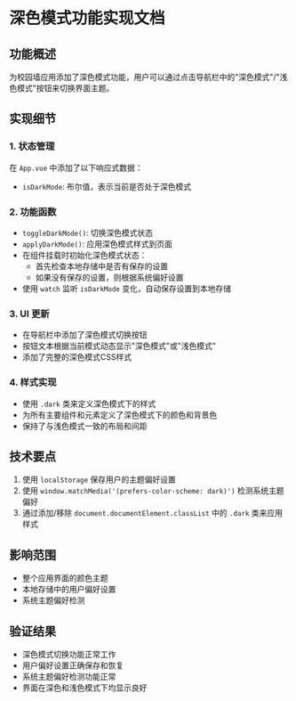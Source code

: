 # 深色模式功能实现文档

## 功能概述

为校园墙应用添加了深色模式功能，用户可以通过点击导航栏中的"深色模式"/"浅色模式"按钮来切换界面主题。

## 实现细节

### 1. 状态管理

在 `App.vue` 中添加了以下响应式数据：
- `isDarkMode`: 布尔值，表示当前是否处于深色模式

### 2. 功能函数

- `toggleDarkMode()`: 切换深色模式状态
- `applyDarkMode()`: 应用深色模式样式到页面
- 在组件挂载时初始化深色模式状态：
  - 首先检查本地存储中是否有保存的设置
  - 如果没有保存的设置，则根据系统偏好设置
- 使用 `watch` 监听 `isDarkMode` 变化，自动保存设置到本地存储

### 3. UI 更新

- 在导航栏中添加了深色模式切换按钮
- 按钮文本根据当前模式动态显示"深色模式"或"浅色模式"
- 添加了完整的深色模式CSS样式

### 4. 样式实现

- 使用 `.dark` 类来定义深色模式下的样式
- 为所有主要组件和元素定义了深色模式下的颜色和背景色
- 保持了与浅色模式一致的布局和间距

## 技术要点

1. 使用 `localStorage` 保存用户的主题偏好设置
2. 使用 `window.matchMedia('(prefers-color-scheme: dark)')` 检测系统主题偏好
3. 通过添加/移除 `document.documentElement.classList` 中的 `.dark` 类来应用样式

## 影响范围

- 整个应用界面的颜色主题
- 本地存储中的用户偏好设置
- 系统主题偏好检测

## 验证结果

- 深色模式切换功能正常工作
- 用户偏好设置正确保存和恢复
- 系统主题偏好检测功能正常
- 界面在深色和浅色模式下均显示良好
